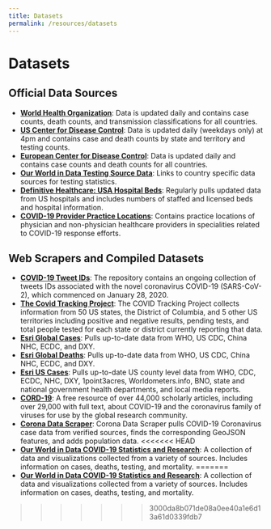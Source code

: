 ```yaml
---
title: Datasets
permalink: /resources/datasets
---
```


# Datasets

## Official Data Sources

+ [**World Health Organization**](https://www.who.int/emergencies/diseases/novel-coronavirus-2019/situation-reports): Data is updated daily and contains case counts, death counts, and transmission classifications for all countries.
+ [**US Center for Disease Control**](https://www.cdc.gov/coronavirus/2019-ncov/cases-updates/index.html): Data is updated daily (weekdays only) at 4pm and contains case and death counts by state and territory and testing counts.
+ [**European Center for Disease Control**](https://www.ecdc.europa.eu/en/geographical-distribution-2019-ncov-cases): Data is updated daily and contains case counts and death counts for all countries.
+ [**Our World in Data Testing Source Data**](https://ourworldindata.org/coronavirus-testing-source-data): Links to country specific data sources for testing statistics.
+ [**Definitive Healthcare: USA Hospital Beds**](https://coronavirus-disasterresponse.hub.arcgis.com/datasets/definitivehc::definitive-healthcare-usa-hospital-beds?geometry=98.086%2C-16.820%2C-123.047%2C72.123): Regularly pulls updated data from US hospitals and includes numbers of staffed and licensed beds and hospital information.
+ [**COVID-19 Provider Practice Locations**](https://www.arcgis.com/home/item.html?id=6afcaeb7549f4390b07224a0be01b3a6): Contains practice locations of physician and non-physician healthcare providers in specialities related to COVID-19 response efforts.

## Web Scrapers and Compiled Datasets 
+ [**COVID-19 Tweet IDs**](https://github.com/echen102/COVID-19-TweetIDs): The repository contains an ongoing collection of tweets IDs associated with the novel coronavirus COVID-19 (SARS-CoV-2), which commenced on January 28, 2020.
+ [**The Covid Tracking Project**](https://covidtracking.com/): The COVID Tracking Project collects information from 50 US states, the District of Columbia, and 5 other US territories including positive and negative results, pending tests, and total people tested for each state or district currently reporting that data.
+ [**Esri Global Cases**](https://coronavirus-disasterresponse.hub.arcgis.com/datasets/bbb2e4f589ba40d692fab712ae37b9ac_1?geometry=119.260%2C-38.069%2C-101.873%2C63.033): Pulls up-to-date data from WHO, US CDC, China NHC, ECDC, and DXY.
+ [**Esri Global Deaths**](https://coronavirus-disasterresponse.hub.arcgis.com/datasets/bbb2e4f589ba40d692fab712ae37b9ac_0?geometry=119.260%2C-38.069%2C-101.873%2C63.033): Pulls up-to-date data from WHO, US CDC, China NHC, ECDC, and DXY.
+ [**Esri US Cases**](https://coronavirus-disasterresponse.hub.arcgis.com/datasets/628578697fb24d8ea4c32fa0c5ae1843_0/data?geometry=98.337%2C-19.609%2C-122.795%2C71.199&page=10): Pulls up-to-date US county level data from WHO, CDC, ECDC, NHC, DXY, 1point3acres, Worldometers.info, BNO, state and national government health departments, and local media reports.
+ [**CORD-19**](https://pages.semanticscholar.org/coronavirus-research): A free resource of over 44,000 scholarly articles, including over 29,000 with full text, about COVID-19 and the coronavirus family of viruses for use by the global research community.
+ [**Corona Data Scraper**](https://coronadatascraper.com/#home): Corona Data Scraper pulls COVID-19 Coronavirus case data from verified sources, finds the corresponding GeoJSON features, and adds population data.
<<<<<<< HEAD
+ [**Our World in Data COVID-19 Statistics and Research**](https://ourworldindata.org/coronavirus): A collection of data and visualizations collected from a variety of sources. Includes information on cases, deaths, testing, and mortality.
=======
+ [**Our World in Data COVID-19 Statistics and Research**](https://ourworldindata.org/coronavirus): A collection of data and visualizations collected from a variety of sources. Includes information on cases, deaths, testing, and mortality.
>>>>>>> 3000da8b071de08a0ee40a1e6d13a61d0339fdb7
